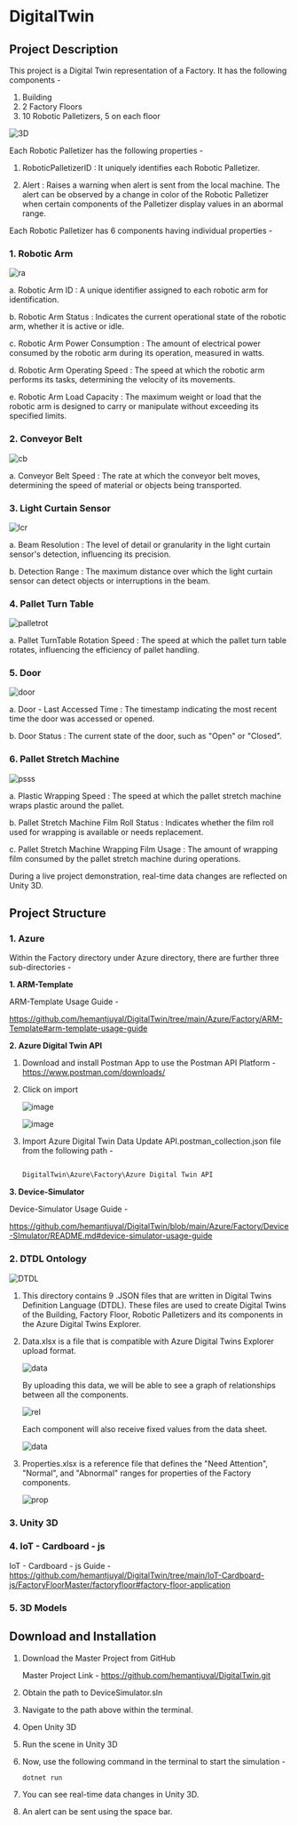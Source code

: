 # DigitalTwin

## Project Description

This project is a Digital Twin representation of a Factory. It has the following components -  

1. Building
2. 2 Factory Floors
3. 10 Robotic Palletizers, 5 on each floor

![3D](https://github.com/hemantjuyal/DigitalTwin/assets/94553271/3f20bdb7-277c-4a38-879e-1bc3e610f5e4)

Each Robotic Palletizer has the following properties - 

1. RoboticPalletizerID : It uniquely identifies each Robotic Palletizer.
   
2. Alert : Raises a warning when alert is sent from the local machine. The alert can be observed by a change in color of the Robotic Palletizer when certain components of the Palletizer display values in an abormal range. 

Each Robotic Palletizer has 6 components having individual properties - 

### 1. Robotic Arm

   ![ra](https://github.com/hemantjuyal/DigitalTwin/assets/94553271/a1449f96-1098-44b2-ba77-0f38f565f152)

   a. Robotic Arm ID : A unique identifier assigned to each robotic arm for identification.

   b. Robotic Arm Status : Indicates the current operational state of the robotic arm, whether it is active or idle.
   
   c. Robotic Arm Power Consumption : The amount of electrical power consumed by the robotic arm during its operation, measured in watts.
   
   d. Robotic Arm Operating Speed : The speed at which the robotic arm performs its tasks, determining the velocity of its movements.
   
   e. Robotic Arm Load Capacity : The maximum weight or load that the robotic arm is designed to carry or manipulate without exceeding its specified limits.

### 2. Conveyor Belt
   
   ![cb](https://github.com/hemantjuyal/DigitalTwin/assets/94553271/2856a45c-2896-4758-b7fe-897a7cd88ac2)

   a. Conveyor Belt Speed : The rate at which the conveyor belt moves, determining the speed of material or objects being transported.

### 3. Light Curtain Sensor
   
   ![lcr](https://github.com/hemantjuyal/DigitalTwin/assets/94553271/d537fe79-ab74-4e5a-bec7-08c6d38d4de7)

   a. Beam Resolution : The level of detail or granularity in the light curtain sensor's detection, influencing its precision.
   
   b. Detection Range : The maximum distance over which the light curtain sensor can detect objects or interruptions in the beam.

### 4. Pallet Turn Table
   
   ![palletrot](https://github.com/hemantjuyal/DigitalTwin/assets/94553271/a81f60da-a74c-4460-b6b9-645e466e2843)

   a. Pallet TurnTable Rotation Speed : The speed at which the pallet turn table rotates, influencing the efficiency of pallet handling.

### 5. Door

   ![door](https://github.com/hemantjuyal/DigitalTwin/assets/94553271/8da5a92b-2a12-4961-b7f1-7e802e740b0f)

   a. Door - Last Accessed Time : The timestamp indicating the most recent time the door was accessed or opened. 
   
   b. Door Status : The current state of the door, such as "Open" or "Closed".

### 6. Pallet Stretch Machine

   ![psss](https://github.com/hemantjuyal/DigitalTwin/assets/94553271/fee58603-016d-4547-ba3b-5256e2c6ca7f)
   
   a. Plastic Wrapping Speed : The speed at which the pallet stretch machine wraps plastic around the pallet.
   
   b. Pallet Stretch Machine Film Roll Status : Indicates whether the film roll used for wrapping is available or needs replacement.
   
   c. Pallet Stretch Machine Wrapping Film Usage : The amount of wrapping film consumed by the pallet stretch machine during operations.
   
During a live project demonstration, real-time data changes are reflected on Unity 3D. 

## Project Structure

### 1. Azure

Within the Factory directory under Azure directory, there are further three sub-directories - 

**1. ARM-Template**

ARM-Template Usage Guide - 

https://github.com/hemantjuyal/DigitalTwin/tree/main/Azure/Factory/ARM-Template#arm-template-usage-guide
   
**2. Azure Digital Twin API**

1. Download and install Postman App to use the Postman API Platform - https://www.postman.com/downloads/

2. Click on import

   ![image](https://github.com/hemantjuyal/DigitalTwin/assets/94553271/441d5f69-7cb6-451d-a4bf-20c72b80c297)

   ![image](https://github.com/hemantjuyal/DigitalTwin/assets/94553271/1545016f-b07b-4a1f-8c91-10974aa51e46)


4. Import Azure Digital Twin Data Update API.postman_collection.json file from the following path -

   ```powershell

   DigitalTwin\Azure\Factory\Azure Digital Twin API
   
**3. Device-Simulator**

Device-Simulator Usage Guide - 

https://github.com/hemantjuyal/DigitalTwin/blob/main/Azure/Factory/Device-SImulator/README.md#device-simulator-usage-guide

### 2. DTDL Ontology

![DTDL](https://github.com/garimasrivastavaa/read-me-trials/assets/94553271/a80c941e-d465-4db4-af97-e6a80e460ecb)

1. This directory contains 9 .JSON files that are written in Digital Twins Definition Language (DTDL). These files are used to create Digital Twins of the Building, Factory Floor, Robotic Palletizers and its components in the Azure Digital Twins Explorer. 

2. Data.xlsx is a file that is compatible with Azure Digital Twins Explorer upload format.

   ![data](https://github.com/garimasrivastavaa/read-me-trials/assets/94553271/373c1bdf-6088-4b0d-8f13-691a7a47b5ad)

   By uploading this data, we will be able to see a graph of relationships between all the components.

   ![rel](https://github.com/garimasrivastavaa/read-me-trials/assets/94553271/26cc7698-caa4-4821-b6a5-c88bb23793eb)

   Each component will also receive fixed values from the data sheet.

   ![data](https://github.com/garimasrivastavaa/read-me-trials/assets/94553271/fa07c9c6-d6af-48cb-ba56-3aea3965150c)

3. Properties.xlsx is a reference file that defines the "Need Attention", "Normal", and "Abnormal" ranges for properties of the Factory components. 

   ![prop](https://github.com/garimasrivastavaa/read-me-trials/assets/94553271/9c7b8708-db69-4b3c-aec4-db8774147fde)

### 3. Unity 3D

### 4. IoT - Cardboard - js

IoT - Cardboard - js Guide - https://github.com/hemantjuyal/DigitalTwin/tree/main/IoT-Cardboard-js/FactoryFloorMaster/factoryfloor#factory-floor-application

### 5. 3D Models

## Download and Installation

1. Download the Master Project from GitHub

   Master Project Link - https://github.com/hemantjuyal/DigitalTwin.git

2. Obtain the path to DeviceSimulator.sln
3. Navigate to the path above within the terminal.
4. Open Unity 3D
5. Run the scene in Unity 3D
6. Now, use the following command in the terminal to start the simulation -

   ```powershell
   dotnet run

7. You can see real-time data changes in Unity 3D.
8. An alert can be sent using the space bar. 
